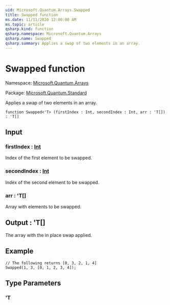 ```yaml
---
uid: Microsoft.Quantum.Arrays.Swapped
title: Swapped function
ms.date: 11/11/2020 12:00:00 AM
ms.topic: article
qsharp.kind: function
qsharp.namespace: Microsoft.Quantum.Arrays
qsharp.name: Swapped
qsharp.summary: Applies a swap of two elements in an array.
---
```


# Swapped function

Namespace: [Microsoft.Quantum.Arrays](xref:Microsoft.Quantum.Arrays)

Package: [Microsoft.Quantum.Standard](https://nuget.org/packages/Microsoft.Quantum.Standard)


Applies a swap of two elements in an array.

```qsharp
function Swapped<'T> (firstIndex : Int, secondIndex : Int, arr : 'T[]) : 'T[]
```


## Input

### firstIndex : [Int](xref:microsoft.quantum.lang-ref.int)

Index of the first element to be swapped.


### secondIndex : [Int](xref:microsoft.quantum.lang-ref.int)

Index of the second element to be swapped.


### arr : 'T[]

Array with elements to be swapped.



## Output : 'T[]

The array with the in place swap applied.## Example```qsharp// The following returns [0, 3, 2, 1, 4]Swapped(1, 3, [0, 1, 2, 3, 4]);```

## Type Parameters

### 'T

